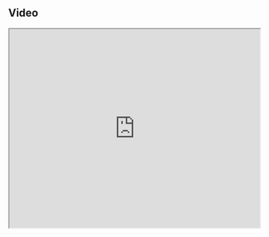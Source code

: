 ## Video

<iframe src="https://www.youtube.com/embed/1qt9F2ogbMA" width="100%" height="400"></iframe>